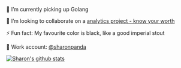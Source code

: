 🔭 I’m currently picking up Golang

👯 I’m looking to collaborate on a [analytics project - know your worth](https://www.youtube.com/watch?v=FBkTt9GJbxM)

⚡ Fun fact: My favourite color is black, like a good imperial stout

🌱 Work account: [@sharonpanda](https://github.com/sharonpanda)

[![Sharon's github stats](https://github-readme-stats.vercel.app/api?username=sharonwoo&count_private=true&show_icons=true&theme=vision-friendly-dark)](https://github.com/anuraghazra/github-readme-stats)


<!--
**sharonwoo/sharonwoo** is a ✨ _special_ ✨ repository because its `README.md` (this file) appears on your GitHub profile.

Here are some ideas to get you started:

- 🔭 I’m currently working on ...
- 🌱 I’m currently learning ...
- 👯 I’m looking to collaborate on ...
- 🤔 I’m looking for help with ...
- 💬 Ask me about ...
- 📫 How to reach me: ...
- 😄 Pronouns: ...
- ⚡ Fun fact: ...
-->
